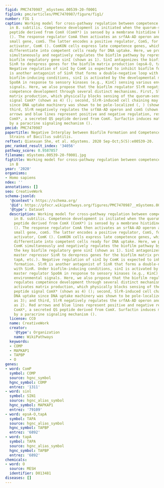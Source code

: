 ```yaml
---
figid: PMC7470987__mSystems.00539-20-f0001
figlink: pmc/articles/PMC7470987/figure/fig1/
number: FIG 1
caption: Working model for cross-pathway regulation between competence and biofilm
  in B. subtilis. Competence development is initiated when the quorum-sensing (QS)
  peptide derived from ComX (ComX*) is sensed by a membrane histidine kinase ComP
  (). The response regulator ComA then activates an srfAA-AD operon and an embedded
  small gene, comS. The latter encodes a positive regulator, ComS, for the competence
  activator, ComK (). ComKON cells express late competence genes, which ultimately
  differentiate into competent cells ready for DNA uptake. Here, we propose that ComK
  simultaneously and negatively regulates the biofilm pathway by repressing the key
  biofilm regulatory gene sinI (shown as 1). SinI antagonizes the biofilm master repressor
  SinR to derepress genes for the biofilm matrix production (epsA-O, tapA, etc.).
  Negative regulation of sinI by ComK is expected to inhibit biofilm formation. SlrR
  is another antagonist of SinR that forms a double-negative loop with SinR. Under
  biofilm-inducing conditions, sinI is activated by the developmental master regulator
  Spo0A in response to sensory kinases (e.g., KinC) sensing various environmental
  signals. Here, we also propose that the biofilm regulator SlrR negatively regulates
  competence development through several distinct mechanisms. First, SlrR activates
  matrix production, which physically blocks sensing of the quorum-sensing peptide
  signal ComX* (shown as 4) (); second, SlrR-induced cell chaining may block DNA uptake
  since DNA uptake machinery was shown to be pole-localized (, ) (shown as 3); and
  third, SlrR negatively regulates the srfAA-AD operon and comS (shown as 2). Red
  arrows and blue lines represent positive and negative regulation, respectively.
  ComX*, a secreted QS peptide derived from ComX. Surfactin induces matrix production
  by a paracrine signaling mechanism ().
pmcid: PMC7470987
papertitle: Negative Interplay between Biofilm Formation and Competence in the Environmental
  Strains of Bacillus subtilis.
reftext: Qianxuan She, et al. mSystems. 2020 Sep-Oct;5(5):e00539-20.
pmc_ranked_result_index: '34056'
pathway_score: 0.9587857
filename: mSystems.00539-20-f0001.jpg
figtitle: Working model for cross-pathway regulation between competence and biofilm
  in B
year: '2020'
organisms:
- Homo sapiens
ndex: ''
annotations: []
seo: CreativeWork
schema-jsonld:
  '@context': https://schema.org/
  '@id': https://pfocr.wikipathways.org/figures/PMC7470987__mSystems.00539-20-f0001.html
  '@type': Dataset
  description: Working model for cross-pathway regulation between competence and biofilm
    in B. subtilis. Competence development is initiated when the quorum-sensing (QS)
    peptide derived from ComX (ComX*) is sensed by a membrane histidine kinase ComP
    (). The response regulator ComA then activates an srfAA-AD operon and an embedded
    small gene, comS. The latter encodes a positive regulator, ComS, for the competence
    activator, ComK (). ComKON cells express late competence genes, which ultimately
    differentiate into competent cells ready for DNA uptake. Here, we propose that
    ComK simultaneously and negatively regulates the biofilm pathway by repressing
    the key biofilm regulatory gene sinI (shown as 1). SinI antagonizes the biofilm
    master repressor SinR to derepress genes for the biofilm matrix production (epsA-O,
    tapA, etc.). Negative regulation of sinI by ComK is expected to inhibit biofilm
    formation. SlrR is another antagonist of SinR that forms a double-negative loop
    with SinR. Under biofilm-inducing conditions, sinI is activated by the developmental
    master regulator Spo0A in response to sensory kinases (e.g., KinC) sensing various
    environmental signals. Here, we also propose that the biofilm regulator SlrR negatively
    regulates competence development through several distinct mechanisms. First, SlrR
    activates matrix production, which physically blocks sensing of the quorum-sensing
    peptide signal ComX* (shown as 4) (); second, SlrR-induced cell chaining may block
    DNA uptake since DNA uptake machinery was shown to be pole-localized (, ) (shown
    as 3); and third, SlrR negatively regulates the srfAA-AD operon and comS (shown
    as 2). Red arrows and blue lines represent positive and negative regulation, respectively.
    ComX*, a secreted QS peptide derived from ComX. Surfactin induces matrix production
    by a paracrine signaling mechanism ().
  license: CC0
  name: CreativeWork
  creator:
    '@type': Organization
    name: WikiPathways
  keywords:
  - COMP
  - MAPKAP1
  - TAPBP
  - O
genes:
- word: ComP
  symbol: COMP
  source: hgnc_symbol
  hgnc_symbol: COMP
  entrez: '1311'
- word: sinl
  symbol: SIN1
  source: hgnc_alias_symbol
  hgnc_symbol: MAPKAP1
  entrez: '79109'
- word: epsA-O,tapA
  symbol: TAPA
  source: hgnc_alias_symbol
  hgnc_symbol: TAPBP
  entrez: '6892'
- word: tapA
  symbol: TAPA
  source: hgnc_alias_symbol
  hgnc_symbol: TAPBP
  entrez: '6892'
chemicals:
- word: O
  source: MESH
  identifier: D013481
diseases: []
---
```

